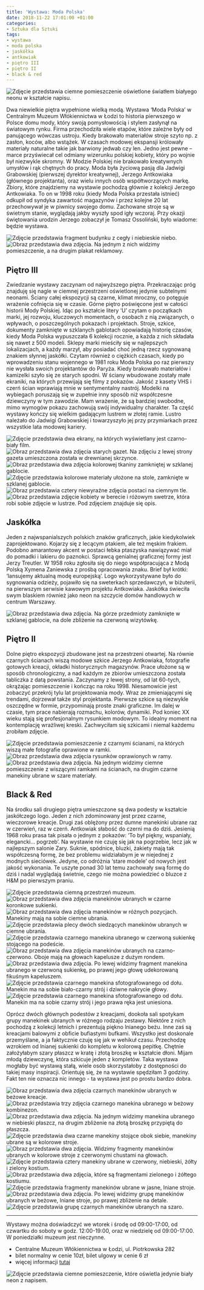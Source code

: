 ```yaml
---
title: 'Wystawa: Moda Polska'
date: 2018-11-22 17:01:00 +01:00
categories:
- Sztuka dla Sztuki
tags:
- wystawa
- moda polska
- jaskółka
- antkowiak
- piętro III
- piętro II
- black & red
---
```


![Zdjęcie przedstawia ciemne pomieszczenie oświetlone światłem białyego neonu w kształcie napisu.](https://assets2.ello.co/uploads/asset/attachment/8528320/ello-optimized-7b8afcba.jpg)

Dwa niewielkie piętra wypełnione wielką modą. Wystawa ‘Moda Polska’ w Centralnym Muzeum Włókiennictwa w Łodzi to historia pierwszego w Polsce domu mody, który swoją pomysłowością i stylem zasłynął na światowym rynku. Firma przechodziła wiele etapów, które zależne były od panującego wówczas ustroju. Kiedy brakowało materiałów stroje szyto np. z zasłon, koców, albo wstążek. W czasach modowej ekspansji królowały materiały naturalne takie jak barwiony jedwab czy len. Jedno jest pewne – marce przyświecał cel odmiany wizerunku polskiej kobiety, który po wojnie był niezwykle skromny. W Modzie Polskiej nie brakowało kreatywnych umysłów i rąk chętnych do pracy. Moda była życiową pasją dla Jadwigi Grabowskiej (pierwszej dyrektor kreatywnej), Jerzego Antkowiaka (głównego projektanta), oraz wielu innych osób współtworzących markę. 
Zbiory, które znajdziemy na wystawie pochodzą głównie z kolekcji Jerzego Antkowiaka. To on w 1998 roku (kiedy Moda Polska przestała istnieć) odkupił od syndyka zawartość magazynów i przez kolejne 20 lat przechowywał je w piwnicy swojego domu. Zachowane stroje są w świetnym stanie, wyglądają  jakby wyszły spod igły wczoraj. Przy okazji świętowania urodzin Jerzego zobaczył je Tomasz Ossoliński, było wiadome: będzie wystawa.

![Zdjęcie przedstawia fragment budynku z cegły i niebieskie niebo.](https://assets1.ello.co/uploads/asset/attachment/8528283/ello-optimized-df5910e2.jpg)
![Obraz przedstawia dwa zdjęcia. Na jednym z nich widzimy pomieszczenie, a na drugim plakat reklamowy.](https://assets0.ello.co/uploads/asset/attachment/8528286/ello-optimized-c56c6f6e.jpg)

## Piętro III

Zwiedzanie wystawy zaczynam od najwyższego piętra. Przekraczając próg znajduję się nagle w ciemnej przestrzeni oświetlonej jedynie subtelnymi neonami. Ściany całej ekspozycji są czarne, klimat mroczny, co potęguje wrażenie cofnięcia się w czasie. Górne piętro poświęcone jest w całości historii Mody Polskiej. Idąc po kształcie litery ‘U’ czytam o początkach marki, jej rozwoju, kluczowych momentach, o osobach z nią związanych, o wpływach, o poszczególnych pokazach i projektach. Stroje, szkice, dokumenty zamknięte w szklanych gablotach opowiadają historię czasów, kiedy Moda Polska wypuszczała 6 kolekcji rocznie, a każda z nich składała się nawet z 500 modeli. Sklepy marki mieściły się w najlepszych lokalizacjach, a każdy marzył, aby posiadać choć jedną rzecz sygnowaną znakiem słynnej jaskółki. Czytam również o ciężkich czasach, kiedy po wprowadzeniu stanu wojennego w 1981 roku Moda Polska po raz pierwszy nie wysłała swoich projektantów do Paryża. Kiedy brakowało materiałów i kamizelki szyło się ze starych spodni. W ściany wbudowane zostały małe ekraniki, na których przewijają się filmy z pokazów. Jakość z kasety VHS i czerń ścian wprawiają mnie w sentymentalny nastrój. Modelki na wybiegach poruszają się w zupełnie inny sposób niż współczesne dziewczyny w tym zawodzie. Mam wrażenie, że są bardziej swobodne, mimo wymogów pokazu zachowują swój indywidualny charakter. Ta część wystawy kończy się wielkim gadającym lustrem w złotej ramie. Lustro należało do Jadwigi Grabowskiej i towarzyszyło jej przy przymiarkach przez wszystkie lata modowej kariery.

![Zdjęcie przedstawia dwa ekrany, na których wyświetlany jest czarno-biały film.](https://assets0.ello.co/uploads/asset/attachment/8528277/ello-optimized-97ae1185.jpg)
![Obraz przedstawia dwa zdjęcia starych gazet. Na zdjęciu z lewej strony gazeta umieszczona została w drewnianej skrzynce.](https://assets2.ello.co/uploads/asset/attachment/8528299/ello-optimized-0ab762d0.jpg)
![Obraz przedstawia dwa zdjęcia kolorowej tkaniny zamkniętej w szklanej gablocie.](https://assets2.ello.co/uploads/asset/attachment/8528300/ello-optimized-71ffa991.jpg)
![Zdjęcie przedstawia kolorowe materiały ułożone na stole, zamknięte w szklanej gablocie.](https://assets2.ello.co/uploads/asset/attachment/8528309/ello-optimized-0016706c.jpg)
![Obraz przedstawia cztery niewyraźne zdjęcia postaci na ciemnym tle.](https://assets0.ello.co/uploads/asset/attachment/8528408/ello-optimized-2ae09cf4.jpg)
![Obraz przedstawia zdjęcie kobiety w berecie i różowym swetrze, która robi sobie zdjęcie w lustrze. Pod zdjęciem znajduje się opis.](https://assets0.ello.co/uploads/asset/attachment/8528648/ello-optimized-c25ddd0c.jpg)

## Jaskółka

Jeden z najwspanialszych polskich znaków graficznych, jakie kiedykolwiek zaprojektowano. Kojarzy się z lecącym ptakiem, ale też męskim frakiem. Podobno amarantowy akcent w postaci łebka ptaszyska nawiązywać miał do pomadki i lakieru do paznokci. Sprawcą genialnej graficznej formy jest Jerzy Treutler. W 1958 roku zgłosiła się do niego współpracująca z Modą Polską Xymena Zaniewska z prośbą opracowania znaku. Brief był krótki: ‘lansujemy aktualną modę europejską’. Logo wykorzystywane było do sygnowania odzieży, pojawiło się na sweterkach sprzedawczyń, w biżuterii, na pierwszym serwisie kawowym projektu Antkowiaka. Jaskółka świeciła swym blaskiem również jako neon na szczycie domów handlowych w centrum Warszawy. 

![Obraz przedstawia dwa zdjęcia. Na górze przedmioty zamknięte w szklanej gablocie, na dole zbliżenie na czerwoną wizytówkę.](https://assets1.ello.co/uploads/asset/attachment/8528307/ello-optimized-578de915.jpg)

## Piętro II

Dolne piętro ekspozycji zbudowane jest na przestrzeni otwartej. Na równie czarnych ścianach wiszą modowe szkice Jerzego Antkowiaka, fotografie gotowych kreacji, okładki historycznych magazynów. Prace ułożone są w sposób chronologiczny, a nad każdym ze zbiorów umieszczona została tabliczka z datą powstania. Zaczynamy z lewej strony, od lat 60-tych, okrążając pomieszczenie i kończąc na roku 1998. Niesamowicie jest zobaczyć przekrój tylu lat projektowania mody. Wraz ze zmieniającymi się trendami, dojrzewał także styl projektanta. Pierwsze szkice są niezwykle oszczędne w formie, przypominają proste znaki graficzne. Im dalej w czasie, tym prace nabierają rozmachu, kolorów, dynamiki. Pod koniec XX wieku stają się profesjonalnym rysunkiem modowym. To idealny moment na kontemplację wrażliwej kreski. Zachwyciłam się szkicami i niemal każdemu zrobiłam zdjęcie. 

![Zdjęcie przedstawia pomieszczenie z czarnymi ścianami, na których wiszą małe fotografie oprawione w ramki.](https://assets0.ello.co/uploads/asset/attachment/8528376/ello-optimized-7c32946b.jpg)
![Obraz przedstawia dwa zdjęcia rysunków oprawionych w ramy.](https://assets1.ello.co/uploads/asset/attachment/8528485/ello-optimized-6ffbd8b3.jpg)
![Obraz przedstawia dwa zdjęcia. Na jednym widzimy ciemne pomieszczenie z wiszącymi ramkami na ścianach, na drugim czarne manekiny ubrane w szare materiały.](https://assets0.ello.co/uploads/asset/attachment/8528394/ello-optimized-3019a2a3.jpg)

## Black & Red

Na środku sali drugiego piętra umieszczone są dwa podesty w kształcie jaskółczego logo. Jeden z nich zdominowany jest przez czarne, wieczorowe kreacje. Drugi zaś oblężony przez dumne manekinki ubrane raz w czerwień, raz w czerń. Antkowiak słabość do czerni ma do dziś. Jesienią 1968 roku prasa tak pisała o jednym z pokazów: ‘To był piękny, wspaniały, elegancki… pogrzeb’. Na wystawie nie czuję się jak na pogrzebie, lecz jak w najlepszym salonie Zary. Suknie, spódnice, bluzki, żakiety mają tak współczesną formę, że bez problemu widziałabym je w niejednej z modnych sieciówek. Jedyne, co odróżnia ‘stare modele’ od nowych jest jakość wykonania. Te uszyte ponad 30 lat temu zachowały swą formę do dziś i nadal wyglądają świetnie, czego nie można powiedzieć o bluzce z H&M po pierwszym praniu. 

![Zdjęcie przedstawia ciemną przestrzeń muzeum.](https://assets1.ello.co/uploads/asset/attachment/8528443/ello-optimized-58a6434e.jpg)
![Obraz przedstawia dwa zdjęcia manekinów ubranych w czarne koronkowe sukienki.](https://assets2.ello.co/uploads/asset/attachment/8528445/ello-optimized-d630b292.jpg)
![Obraz przedstawia dwa zdjęcia manekinów w różnych pozycjach. Manekiny mają na sobie ciemne ubrania.](https://assets0.ello.co/uploads/asset/attachment/8528448/ello-optimized-2799bc63.jpg)
![Zdjęcie przedstawia plecy dwóch siedzących manekinów ubranych w ciemne ubrania.](https://assets0.ello.co/uploads/asset/attachment/8528459/ello-optimized-2ba26ce4.jpg)
![Zdjęcie przedstawia czarnego manekina ubranego w czerwoną sukienkę stojącego na podeście.](https://assets0.ello.co/uploads/asset/attachment/8528469/ello-optimized-b26db85d.jpg)
![Obraz przedstawia dwa zdjęcia manekinów ubranych na czarno-czerwono. Oboje mają na głowach kapelusze z dużym rondem.](https://assets2.ello.co/uploads/asset/attachment/8528442/ello-optimized-9cea696c.jpg)
![Obraz przedstawia dwa zdjęcia. Po lewej widzimy fragment manekina ubranego w czerwoną sukienkę, po prawej jego głowę udekorowaną fikuśnym kapeluszem.](https://assets1.ello.co/uploads/asset/attachment/8528455/ello-optimized-6d5cc426.jpg)
![Zdjęcie przedstawia czarnego manekina sfotografowanego od dołu. Manekin ma na sobie biało-czarny strój i dziwne nakrycie głowy.](https://assets1.ello.co/uploads/asset/attachment/8528468/ello-optimized-23855e1a.jpg)
![Zdjęcie przedstawia czarnego manekina sfotografowanego od dołu. Manekin ma na sobie czarny strój i jego prawa ręka jest uniesiona.](https://assets0.ello.co/uploads/asset/attachment/8528478/ello-optimized-daa4a50c.jpg)

Oprócz dwóch głównych podestów z kreacjami, dookoła sali spotykam grupy manekinek ubranych w różnego rodzaju zestawy. Niektóre z nich pochodzą z kolekcji letnich i prezentują piękno lnianego beżu. Inne zaś są kreacjami balowymi z obficie bufiastymi bufkami. Wszystko jest doskonale przemyślane, a ja faktycznie czuję się jak w wehikuł czasu. Przechodzę wzrokiem od lnianej sukienki do kompletu w kolorową pepitkę. Chętnie założyłabym szary płaszcz w kratę i złotą broszkę w kształcie dłoni. Mijam młodą dziewczynę, która szkicuje jeden z kompletów. Taka wystawa mogłaby być wystawą stałą, wiele osób skorzystałoby z dostępności do takiej masy inspiracji. Orientuję się, że na wystawie spędziłam 3 godziny. Fakt ten nie oznacza nic innego - ta wystawa jest po prostu bardzo dobra. 

![Obraz przedstawia dwa zdjęcia czarnych manekinów ubranych w beżowe kreacje.](https://assets1.ello.co/uploads/asset/attachment/8528454/ello-optimized-90dcf483.jpg)
![Obraz przedstawia trzy zdjęcia czarnego manekina ubranego w beżowy kombinezon.](https://assets0.ello.co/uploads/asset/attachment/8528446/ello-optimized-b2bfc900.jpg)
![Obraz przedstawia dwa zdjęcia. Na jednym widzimy manekina ubranego w niebieski płaszcz, na drugim zbliżenie na złotą broszkę przypiętą do płaszcza.](https://assets1.ello.co/uploads/asset/attachment/8528440/ello-optimized-2b3a7213.jpg)
![Zdjęcie przedstawia dwa czarne manekiny stojące obok siebie, manekiny ubrane są w kolorowe stroje.](https://assets1.ello.co/uploads/asset/attachment/8528477/ello-optimized-088586da.jpg)
![Obraz przedstawia dwa zdjęcia. Widzimy fragmenty manekinów ubranych w kolorowe stroje z czerwonymi chustami na głowach.](https://assets1.ello.co/uploads/asset/attachment/8528464/ello-optimized-f95e6aed.jpg)
![Zdjęcie przedstawia cztery manekiny ubrane w czerwony, niebieski, żółty i zielony kostium.](https://assets0.ello.co/uploads/asset/attachment/8528482/ello-optimized-6c2a50d1.jpg)
![Obraz przedstawia dwa zdjęcia, które są fragmentami zielonego i żółtego kostiumu.](https://assets0.ello.co/uploads/asset/attachment/8528475/ello-optimized-b5343a61.jpg)
![Zdjęcie przedstawia fragmenty manekinów ubrane w jasne, lniane stroje.](https://assets2.ello.co/uploads/asset/attachment/8528479/ello-optimized-32f7610c.jpg)
![Obraz przedstawia dwa zdjęcia. Po lewej widzimy grupę manekinów ubranych w beżowe, lniane stroje, po prawej zbliżenie na detale.](https://assets2.ello.co/uploads/asset/attachment/8528458/ello-optimized-2f954185.jpg)
![Zdjęcie przedstawia grupę czarnych manekinów ubranych na szaro.](https://assets1.ello.co/uploads/asset/attachment/8528480/ello-optimized-0d16eac0.jpg)

-------------------

Wystawy można doświadczyć we wtorek i środę od 09:00-17:00, od czwartku do soboty w godz. 12:00-19:00, oraz w niedzielę od 09:00-17:00. W poniedziałki muzeum jest nieczynne.

* Centralne Muzeum Włókiennictwa w Łodzi, ul. Piotrkowska 282
* bilet normalny w cenie 10zł, bilet ulgowy w cenie 6 zł
* więcej informacji [tutaj](http://www.muzeumwlokiennictwa.pl/wydarzenie/wybrane/jerzy-antkowiak-moda-polska,73) 

![Zdjęcie przedstawia ciemne pomieszczenie, które oświetla jedynie biały neon z napisem.](https://assets2.ello.co/uploads/asset/attachment/8528444/ello-optimized-c589c310.jpg)